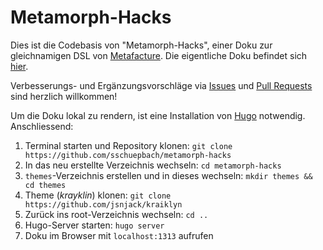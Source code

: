 # Metamorph-Hacks

Dies ist die Codebasis von "Metamorph-Hacks", einer Doku zur
gleichnamigen DSL von
[Metafacture](https://github.com/metafacture/metafacture-core). Die
eigentliche Doku befindet sich [hier](https://sschuepbach.github.io/metamorph-hacks).

Verbesserungs- und Ergänzungsvorschläge via [Issues](https://github.com/sschuepbach/metamorph-hacks/issues) und [Pull Requests](https://github.com/sschuepbach/metamorph-hacks/pulls) sind herzlich willkommen!

Um die Doku lokal zu rendern, ist eine Installation von [Hugo](https://gohugo.io/) notwendig. Anschliessend:

1. Terminal starten und Repository klonen: `git clone
   https://github.com/sschuepbach/metamorph-hacks`
2. In das neu erstellte Verzeichnis wechseln: `cd metamorph-hacks`
3. `themes`-Verzeichnis erstellen und in dieses wechseln: `mkdir themes
   && cd themes`
4. Theme (_krayklin_) klonen: `git clone https://github.com/jsnjack/kraiklyn`
5. Zurück ins root-Verzeichnis wechseln: `cd ..`
6. Hugo-Server starten: `hugo server`
7. Doku im Browser mit `localhost:1313` aufrufen
